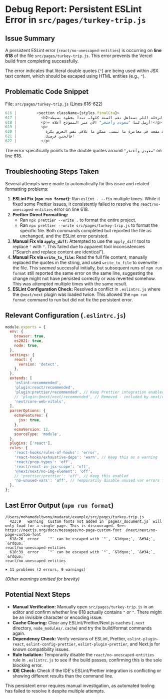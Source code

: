 # Debug Report: Persistent ESLint Error in `src/pages/turkey-trip.js`

## Issue Summary

A persistent ESLint error (`react/no-unescaped-entities`) is occurring on **line 618** of the file `src/pages/turkey-trip.js`. This error prevents the Vercel build from completing successfully.

The error indicates that literal double quotes (`"`) are being used within JSX text content, which should be escaped using HTML entities (e.g., `"`).

## Problematic Code Snippet

File: `src/pages/turkey-trip.js` (Lines 616-622)

```jsx
616 |         <section className={styles.finalCta}>
617 |           <h2>الرحلة اللي تستاهل تعب السنة كلها… تبدأ بخطوة بسيطة:</h2>
618 |           <p>✍️ أرسل لنا "سعودي وأفتخر" الآن عبر النموذج أعلاه!</p>
619 |           <p>
620 |             وخلنا نحجز لك مقعد في مغامرة ما تنسى، ممكن ما تلاقي نفس العرض بكرة!
621 |             فالحين فرصتك!
622 |           </p>
```

The error specifically points to the double quotes around `"سعودي وأفتخر"` on line 618.

## Troubleshooting Steps Taken

Several attempts were made to automatically fix this issue and related formatting problems:

1.  **ESLint Fix (`npm run format`):** Ran `eslint . --fix` multiple times. While it fixed some Prettier issues, it consistently failed to resolve the `react/no-unescaped-entities` error on line 618.
2.  **Prettier Direct Formatting:**
    *   Ran `npx prettier --write .` to format the entire project.
    *   Ran `npx prettier --write src/pages/turkey-trip.js` to format the specific file. Both commands completed but reported the file as unchanged, and the ESLint error persisted.
3.  **Manual Fix via `apply_diff`:** Attempted to use the `apply_diff` tool to replace `"` with `"`. This failed due to apparent tool inconsistencies ("Search and replace content are identical").
4.  **Manual Fix via `write_to_file`:** Read the full file content, manually replaced the quotes in the string, and used `write_to_file` to overwrite the file. This *seemed* successful initially, but subsequent runs of `npm run format` still reported the same error on the same line, suggesting the change might not have persisted correctly or was reverted somehow. This was attempted multiple times with the same result.
5.  **ESLint Configuration Check:** Resolved a conflict in `.eslintrc.js` where the `@next/next` plugin was loaded twice. This allowed the `npm run format` command to run but did not fix the persistent error.

## Relevant Configuration (`.eslintrc.js`)

```javascript
module.exports = {
  env: {
    browser: true,
    es2021: true,
    node: true,
  },
  settings: {
    react: {
      version: 'detect',
    },
  },
  extends: [
    'eslint:recommended',
    'plugin:react/recommended',
    'plugin:prettier/recommended', // Keep Prettier integration enabled now
    // 'plugin:@next/next/recommended', // Removed - included by next/core-web-vitals
    'next/core-web-vitals',
  ],
  parserOptions: {
    ecmaFeatures: {
      jsx: true,
    },
    ecmaVersion: 12,
    sourceType: 'module',
  },
  plugins: ['react'],
  rules: {
    'react-hooks/rules-of-hooks': 'error',
    'react-hooks/exhaustive-deps': 'warn', // Keep this as a warning
    'react/prop-types': 'off',
    'react/react-in-jsx-scope': 'off',
    '@next/next/no-img-element': 'off',
    // 'prettier/prettier': 'off', // Keep this enabled
    'no-unused-vars': 'off', // Temporarily disable unused var errors for CI
  },
};
```

## Last Error Output (`npm run format`)

```
/Users/mohamedeltwony/madarat/example/src/pages/turkey-trip.js
  423:9   warning  Custom fonts not added in `pages/_document.js` will only load for a single page. This is discouraged. See: https://nextjs.org/docs/messages/no-page-custom-font  @next/next/no-page-custom-font
  618:26  error    `"` can be escaped with `"`, `&ldquo;`, `&#34;`, `&rdquo;`                                                                                                  react/no-unescaped-entities
  618:39  error    `"` can be escaped with `"`, `&ldquo;`, `&#34;`, `&rdquo;`                                                                                                  react/no-unescaped-entities

✖ 11 problems (2 errors, 9 warnings)
```
*(Other warnings omitted for brevity)*

## Potential Next Steps

*   **Manual Verification:** Manually open `src/pages/turkey-trip.js` in an editor and confirm whether line 618 actually contains `"` or `"`. There might be an invisible character or encoding issue.
*   **Cache Clearing:** Clear any ESLint/Prettier/Next.js caches (`.next` directory, `node_modules/.cache`) and try the build/format commands again.
*   **Dependency Check:** Verify versions of ESLint, Prettier, `eslint-plugin-react`, `eslint-config-prettier`, `eslint-plugin-prettier`, and Next.js for known compatibility issues.
*   **Rule Isolation:** Temporarily disable the `react/no-unescaped-entities` rule in `.eslintrc.js` to see if the build passes, confirming this is the sole blocking error.
*   **IDE Check:** Check if the IDE's ESLint/Prettier integration is conflicting or showing different results than the command line.

This persistent error requires manual investigation, as automated tooling has failed to resolve it despite multiple attempts.